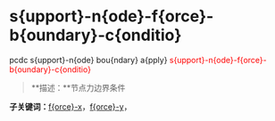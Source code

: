 # s{upport}-n{ode}-f{orce}-b{oundary}-c{onditio}
pcdc s{upport}-n{ode} bou{ndary} a{pply} <span style='color: red;'>s{upport}-n{ode}-f{orce}-b{oundary}-c{onditio}</span>
> **描述：**节点力边界条件

**子关键词：**[f{orce}-x](s{upport}-n{ode}/bou{ndary}/a{pply}/s{upport}-n{ode}-f{orce}-b{oundary}-c{onditio}/f{orce}-x/)，[f{orce}-y](s{upport}-n{ode}/bou{ndary}/a{pply}/s{upport}-n{ode}-f{orce}-b{oundary}-c{onditio}/f{orce}-y/)，
